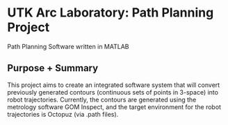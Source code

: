# UTK Arc Laboratory: Path Planning Project
Path Planning Software written in MATLAB

## Purpose + Summary
This project aims to create an integrated software system that will convert previously generated contours (continuous sets of points in 3-space) into robot trajectories. Currently, the contours are generated using the metrology software GOM Inspect, and the target environment for the robot trajectories is Octopuz (via .path files).
